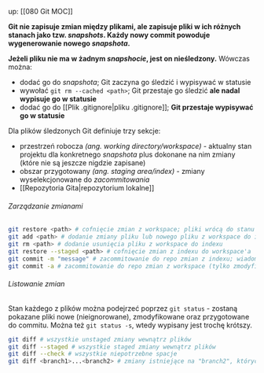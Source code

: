 up: [[080 Git MOC]]

**Git nie zapisuje zmian między plikami, ale zapisuje pliki w ich różnych stanach jako tzw. _snapshots_. Każdy nowy commit powoduje wygenerowanie nowego _snapshota_.**

**Jeżeli pliku nie ma w żadnym _snapshocie_, jest on nieśledzony.** Wówczas można:
- dodać go do _snapshota_; Git zaczyna go śledzić i wypisywać w statusie
- wywołać `git rm --cached <path>`; Git przestaje go śledzić **ale nadal wypisuje go w statusie**
- dodać go do [[Plik .gitignore|pliku .gitignore]]; **Git przestaje wypisywać go w statusie**

Dla plików śledzonych Git definiuje trzy sekcje:
- przestrzeń robocza *(ang. working directory/workspace)* - aktualny stan projektu dla konkretnego _snapshota_ plus dokonane na nim zmiany (które nie są jeszcze nigdzie zapisane)
- obszar przygotowany *(ang. staging area/index)* - zmiany wyselekcjonowane do _zacommitowania_
- [[Repozytoria Gita|repozytorium lokalne]] 

###### Zarządzanie zmianami

```bash
git restore <path> # cofnięcie zmian z workspace; pliki wrócą do stanu ze snapshota
git add <path> # dodanie zmiany pliku lub nowego pliku z workspace do indexu
git rm <path> # dodanie usunięcia pliku z workspace do indexu
git restore --staged <path> # cofnięcie zmian z indexu do workspace'a
git commit -m "message" # zacommitowanie do repo zmian z indexu; wiadomość jest konieczna!
git commit -a # zacommitowanie do repo zmian z workspace (tylko zmodyfikowanych plików, nie nowych!)
```

###### Listowanie zmian

Stan każdego z plików można podejrzeć poprzez `git status` - zostaną pokazane pliki nowe (nieignorowane), zmodyfikowane oraz przygotowane do commitu.
Można też `git status -s`, wtedy wypisany jest trochę krótszy.

```bash
git diff # wszystkie unstaged zmiany wewnątrz plików
git diff --staged # wszystkie staged zmiany wewnątrz plików
git diff --check # wszystkie niepotrzebne spacje
git diff <branch1>...<branch2> # zmiany istniejące na "branch2", których nie ma na "branch1"; bazując na commicie wspólnym dla obu
```



